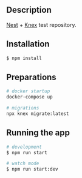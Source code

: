 ## Description

[Nest](https://github.com/nestjs/nest) + [Knex](https://knexjs.org/) test repository.

## Installation

```bash
$ npm install
```

## Preparations

```bash
# docker startup
docker-compose up

# migrations
npx knex migrate:latest
```

## Running the app

```bash
# development
$ npm run start

# watch mode
$ npm run start:dev
```

